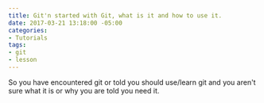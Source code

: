 ```yaml
---
title: Git'n started with Git, what is it and how to use it.
date: 2017-03-21 13:18:00 -05:00
categories:
- Tutorials
tags:
- git
- lesson
---
```


So you have encountered git or told you should use/learn git and you aren't sure what it is or why you are told you need it.
